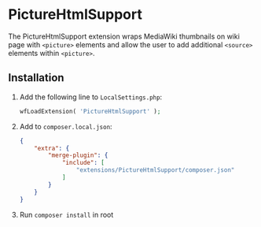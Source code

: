 # PictureHtmlSupport

The PictureHtmlSupport extension wraps MediaWiki thumbnails on wiki page with `<picture>` elements and allow the user to add additional `<source>` elements within `<picture>`.

## Installation ##
1. Add the following line to `LocalSettings.php`:
    ```php
    wfLoadExtension( 'PictureHtmlSupport' );
    ```

2. Add to `composer.local.json`:
    ```json
    {
        "extra": {
            "merge-plugin": {
                "include": [
                    "extensions/PictureHtmlSupport/composer.json"
                ]
            }
        }
    }
    ```
3. Run `composer install` in root
